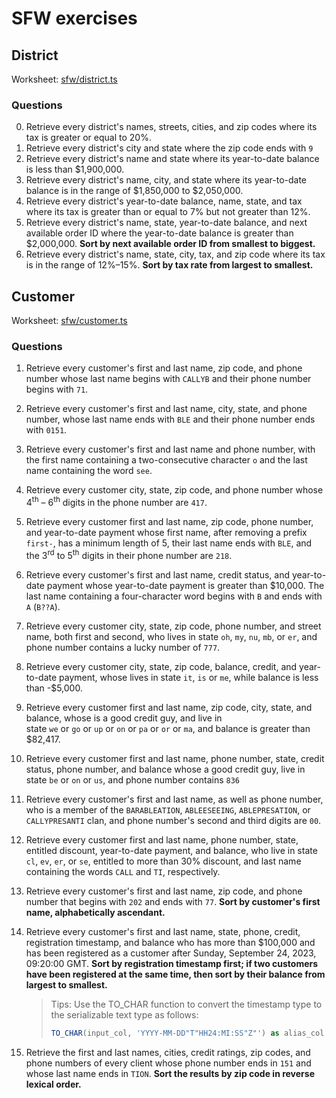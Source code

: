 # SFW exercises

## District

Worksheet: [sfw/district.ts](/src/sfw/district.ts)

### Questions

0. Retrieve every district's names, streets, cities, and zip codes where its tax is greater or equal to 20%.
1. Retrieve every district's city and state where the zip code ends with `9`
2. Retrieve every district's name and state where its year-to-date balance is less than $1,900,000.
3. Retrieve every district's name, city, and state where its year-to-date balance is in the range of $1,850,000 to $2,050,000.
4. Retrieve every district's year-to-date balance, name, state, and tax where its tax is greater than or equal to 7% but not greater than 12%.
5. Retrieve every district's name, state, year-to-date balance, and next available order ID where the year-to-date balance is greater than $2,000,000. **Sort by next available order ID from smallest to biggest.**
6. Retrieve every district's name, state, city, tax, and zip code where its tax is in the range of 12%–15%. **Sort by tax rate from largest to smallest.**


## Customer

Worksheet: [sfw/customer.ts](/src/sfw/customer.ts)

### Questions

1. Retrieve every customer's first and last name, zip code, and phone number whose last name begins with `CALLYB` and their phone number begins with `71`.
2. Retrieve every customer's first and last name, city, state, and phone number, whose last name ends with `BLE` and their phone number ends with `0151`.
3. Retrieve every customer's first and last name and phone number, with the first name containing a two-consecutive character `o` and the last name containing the word `see`.
4. Retrieve every customer city, state, zip code, and phone number whose 4<sup>th</sup> – 6<sup>th</sup> digits in the phone number are `417`.
5. Retrieve every customer first and last name, zip code, phone number, and year-to-date payment whose first name, after removing a prefix `first-`, has a minimum length of 5, their last name ends with `BLE`, and the 3<sup>rd</sup> to 5<sup>th</sup> digits in their phone number are `218`.
6. Retrieve every customer's first and last name, credit status, and year-to-date payment whose year-to-date payment is greater than $10,000. The last name containing a four-character word begins with `B` and ends with `A` (`B??A`).
7. Retrieve every customer city, state, zip code, phone number, and street name, both first and second, who lives in state `oh`, `my`, `nu`, `mb`, or `er`, and phone number contains a lucky number of `777`.
8. Retrieve every customer city, state, zip code, balance, credit, and year-to-date payment, whose lives in state `it`, `is` or `me`, while balance is less than -$5,000.
9. Retrieve every customer first and last name, zip code, city, state, and balance, whose is a good credit guy, and live in state `we` or `go` or `up` or `on` or `pa` or `or` or `ma`, and balance is greater than $82,417.
10. Retrieve every customer first and last name, phone number, state, credit status, phone number, and balance whose a good credit guy, live in state `be` or `on` or `us`, and phone number contains `836`
11. Retrieve every customer's first and last name, as well as phone number, who is a member of the `BARABLEATION`, `ABLEESEEING`, `ABLEPRESATION`, or `CALLYPRESANTI` clan, and phone number's second and third digits are `00`.
12. Retrieve every customer first and last name, phone number, state, entitled discount, year-to-date payment, and balance, who live in state `cl`, `ev`, `er`, or `se`, entitled to more than 30% discount, and last name containing the words `CALL` and `TI`, respectively.
13. Retrieve every customer's first and last name, zip code, and phone number that begins with `202` and ends with `77`. **Sort by customer's first name, alphabetically ascendant.**
14. Retrieve every customer's first and last name, state, phone, credit, registration timestamp, and balance who has more than $100,000 and has been registered as a customer after Sunday, September 24, 2023, 09:20:00 GMT. **Sort by registration timestamp first; if two customers have been registered at the same time, then sort by their balance from largest to smallest.**

    > Tips: Use the TO_CHAR function to convert the timestamp type to the serializable text type as follows:
    > ```sql
    > TO_CHAR(input_col, 'YYYY-MM-DD"T"HH24:MI:SS"Z"') as alias_col
    > ```

    
15. Retrieve the first and last names, cities, credit ratings, zip codes, and phone numbers of every client whose phone number ends in `151` and whose last name ends in `TION`. **Sort the results by zip code in reverse lexical order.**